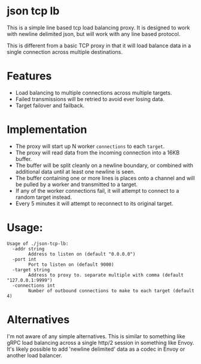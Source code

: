# json tcp lb

This is a simple line based tcp load balancing proxy.  It is designed to work with newline
delimited json, but will work with any line based protocol.

This is different from a basic TCP proxy in that it will load balance data in a
single connection across multiple destinations.

# Features

* Load balancing to multiple connections across multiple targets.
* Failed transmissions will be retried to avoid ever losing data.
* Target failover and failback.

# Implementation

* The proxy will start up N worker `connections` to each `target`.
* The proxy will read data from the incoming connection into a 16KB buffer.
* The buffer will be split cleanly on a newline boundary, or combined with additional data until at least one newline is seen.
* The buffer containing one or more lines is places onto a channel and will be pulled by a worker and transmitted to a target.
* If any of the worker connections fail, it will attempt to connect to a random target instead.
* Every 5 minutes it will attempt to reconnect to its original target.

# Usage:

    Usage of ./json-tcp-lb:
      -addr string
            Address to listen on (default "0.0.0.0")
      -port int
            Port to listen on (default 9000)
      -target string
            Address to proxy to. separate multiple with comma (default "127.0.0.1:9999")
      -connections int
            Number of outbound connections to make to each target (default 4)

# Alternatives

I'm not aware of any simple alternatives.  This is similar to something like
gRPC load balancing across a single http/2 session in something like Envoy.
It's likely possible to add 'newline delimited' data as a codec in Envoy or
another load balancer.
